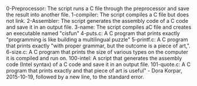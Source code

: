 0-Preprocessor: The script runs a C file through the preprocessor and save the result into another file.
1-compiler: The script compiles a C file but does not link.
2-Assembler: The script generates the assembly code of a C code and save it in an output file.
3-name: The script compiles aC file and creates an executable named "cisfun"
4-puts.c: A C program that prints exactly "programming is like building a multilingual puzzle"
5-printf.c: A C program that prints exactly "with proper grammar, but the outcome is a piece of art,".
6-size.c: A  C program that prints the size of various types on the computer it is compiled and run on.
100-intel: A  script that generates the assembly code (Intel syntax) of a C code and save it in an output file.
101-quote.c: A C program that prints exactly and that piece of art is useful" - Dora Korpar, 2015-10-19, followed by a new line, to the standard error.